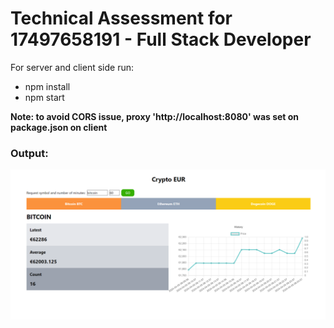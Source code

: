 # Technical Assessment for 17497658191 - Full Stack Developer

For server and client side run:
- npm install
- npm start

**Note: to avoid CORS issue, proxy 'http://localhost:8080' was set on package.json on client**

### Output:
![test](https://raw.githubusercontent.com/noelalfonsomiranda/cs-crypto/master/screenshot.png)
